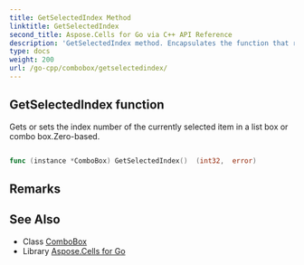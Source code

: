 ```yaml
---
title: GetSelectedIndex Method 
linktitle: GetSelectedIndex
second_title: Aspose.Cells for Go via C++ API Reference
description: 'GetSelectedIndex method. Encapsulates the function that represents getselectedindex in Go.'
type: docs
weight: 200
url: /go-cpp/combobox/getselectedindex/
---
```


## GetSelectedIndex function

Gets or sets the index number of the currently selected item in a list box or combo box.Zero-based.

```go

func (instance *ComboBox) GetSelectedIndex()  (int32,  error) 

```

## Remarks


## See Also

* Class [ComboBox](../)
* Library [Aspose.Cells for Go](../../)
